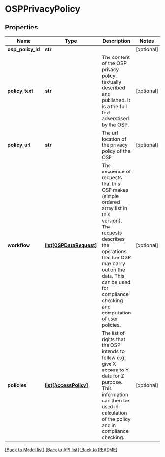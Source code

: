 # OSPPrivacyPolicy

## Properties
Name | Type | Description | Notes
------------ | ------------- | ------------- | -------------
**osp_policy_id** | **str** |  | [optional] 
**policy_text** | **str** | The content of the OSP privacy policy, textually described and published. It is a the full text adverstised by the OSP.  | [optional] 
**policy_url** | **str** | The url location of the privacy policy of the OSP  | [optional] 
**workflow** | [**list[OSPDataRequest]**](OSPDataRequest.md) | The sequence of requests that this OSP makes (simple ordered array list in this version). The requests describes the operations that the OSP may carry out on the data. This can be used for compliance checking and computation of user policies.  | [optional] 
**policies** | [**list[AccessPolicy]**](AccessPolicy.md) | The list of rights that the OSP intends to follow e.g. give X access to Y data for Z purpose. This information can then be used in calculation of the policy and in compliance checking.  | [optional] 

[[Back to Model list]](../README.md#documentation-for-models) [[Back to API list]](../README.md#documentation-for-api-endpoints) [[Back to README]](../README.md)


